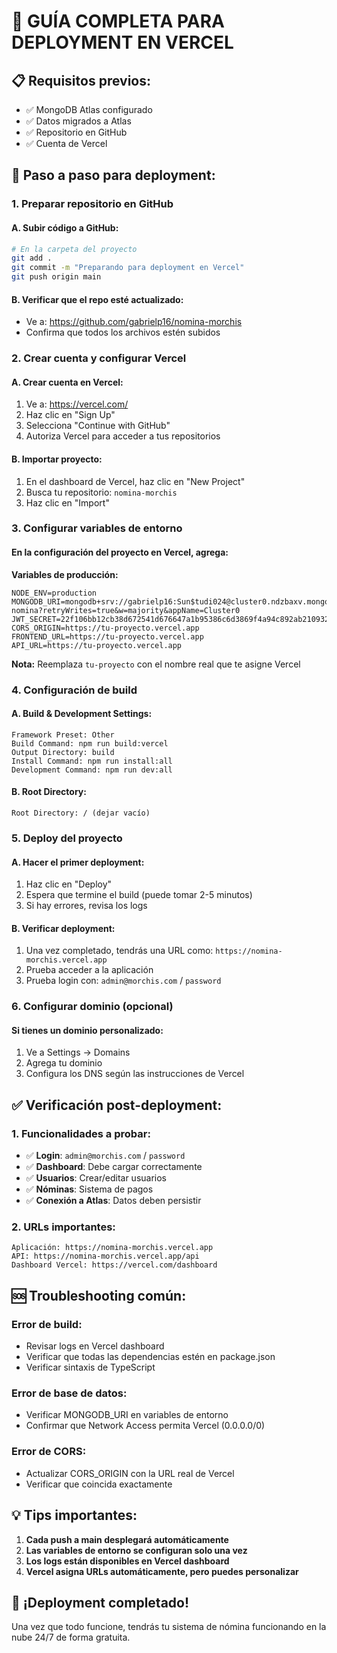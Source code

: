# 🚀 GUÍA COMPLETA PARA DEPLOYMENT EN VERCEL

## 📋 Requisitos previos:
- ✅ MongoDB Atlas configurado
- ✅ Datos migrados a Atlas
- ✅ Repositorio en GitHub
- ✅ Cuenta de Vercel

## 🚀 Paso a paso para deployment:

### **1. Preparar repositorio en GitHub**

#### **A. Subir código a GitHub:**
```bash
# En la carpeta del proyecto
git add .
git commit -m "Preparando para deployment en Vercel"
git push origin main
```

#### **B. Verificar que el repo esté actualizado:**
- Ve a: https://github.com/gabrielp16/nomina-morchis
- Confirma que todos los archivos estén subidos

### **2. Crear cuenta y configurar Vercel**

#### **A. Crear cuenta en Vercel:**
1. Ve a: https://vercel.com/
2. Haz clic en "Sign Up"
3. Selecciona "Continue with GitHub"
4. Autoriza Vercel para acceder a tus repositorios

#### **B. Importar proyecto:**
1. En el dashboard de Vercel, haz clic en "New Project"
2. Busca tu repositorio: `nomina-morchis`
3. Haz clic en "Import"

### **3. Configurar variables de entorno**

#### **En la configuración del proyecto en Vercel, agrega:**

**Variables de producción:**
```
NODE_ENV=production
MONGODB_URI=mongodb+srv://gabrielp16:Sun$tudi024@cluster0.ndzbaxv.mongodb.net/morchis-nomina?retryWrites=true&w=majority&appName=Cluster0
JWT_SECRET=22f106bb12cb38d672541d676647a1b95386c6d3869f4a94c892ab210932d6f9b1c3795f48a2b8715a88f9d89d7c1f25bec0850d2cc86286588413a861f91c67
CORS_ORIGIN=https://tu-proyecto.vercel.app
FRONTEND_URL=https://tu-proyecto.vercel.app
API_URL=https://tu-proyecto.vercel.app
```

**Nota:** Reemplaza `tu-proyecto` con el nombre real que te asigne Vercel

### **4. Configuración de build**

#### **A. Build & Development Settings:**
```
Framework Preset: Other
Build Command: npm run build:vercel
Output Directory: build
Install Command: npm run install:all
Development Command: npm run dev:all
```

#### **B. Root Directory:**
```
Root Directory: / (dejar vacío)
```

### **5. Deploy del proyecto**

#### **A. Hacer el primer deployment:**
1. Haz clic en "Deploy"
2. Espera que termine el build (puede tomar 2-5 minutos)
3. Si hay errores, revisa los logs

#### **B. Verificar deployment:**
1. Una vez completado, tendrás una URL como: `https://nomina-morchis.vercel.app`
2. Prueba acceder a la aplicación
3. Prueba login con: `admin@morchis.com` / `password`

### **6. Configurar dominio (opcional)**

#### **Si tienes un dominio personalizado:**
1. Ve a Settings → Domains
2. Agrega tu dominio
3. Configura los DNS según las instrucciones de Vercel

## ✅ Verificación post-deployment:

### **1. Funcionalidades a probar:**
- ✅ **Login**: `admin@morchis.com` / `password`
- ✅ **Dashboard**: Debe cargar correctamente
- ✅ **Usuarios**: Crear/editar usuarios
- ✅ **Nóminas**: Sistema de pagos
- ✅ **Conexión a Atlas**: Datos deben persistir

### **2. URLs importantes:**
```
Aplicación: https://nomina-morchis.vercel.app
API: https://nomina-morchis.vercel.app/api
Dashboard Vercel: https://vercel.com/dashboard
```

## 🆘 Troubleshooting común:

### **Error de build:**
- Revisar logs en Vercel dashboard
- Verificar que todas las dependencias estén en package.json
- Verificar sintaxis de TypeScript

### **Error de base de datos:**
- Verificar MONGODB_URI en variables de entorno
- Confirmar que Network Access permita Vercel (0.0.0.0/0)

### **Error de CORS:**
- Actualizar CORS_ORIGIN con la URL real de Vercel
- Verificar que coincida exactamente

## 💡 Tips importantes:

1. **Cada push a main desplegará automáticamente**
2. **Las variables de entorno se configuran solo una vez**
3. **Los logs están disponibles en Vercel dashboard**
4. **Vercel asigna URLs automáticamente, pero puedes personalizar**

## 🎉 ¡Deployment completado!

Una vez que todo funcione, tendrás tu sistema de nómina funcionando en la nube 24/7 de forma gratuita.

